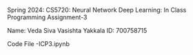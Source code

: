 Spring 2024: CS5720: Neural Network Deep Learning: In Class Programming Assignment-3

Name: Veda Siva Vasishta Yakkala ID: 700758715

Code File -ICP3.ipynb
